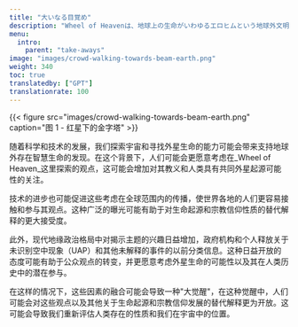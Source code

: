 ```yaml
---
title: "大いなる目覚め"
description: "Wheel of Heavenは、地球上の生命がいわゆるエロヒムという地球外文明によって知的に設計されたという仮説を探求する知識ベースです。"
menu:
  intro:
    parent: "take-aways"
image: "images/crowd-walking-towards-beam-earth.png"
weight: 340
toc: true
translatedby: ["GPT"]
translationrate: 100
---
```


{{< figure src="images/crowd-walking-towards-beam-earth.png" caption="图 1 - 红星下的金字塔" >}}

随着科学和技术的发展，我们探索宇宙和寻找外星生命的能力可能会带来支持地球外存在智慧生命的发现。在这个背景下，人们可能会更愿意考虑在_Wheel of Heaven_这里探索的观点，这可能会增加对其教义和人类具有共同外星起源可能性的关注。

技术的进步也可能促进这些考虑在全球范围内的传播，使世界各地的人们更容易接触和参与其观点。这种广泛的曝光可能有助于对生命起源和宗教信仰性质的替代解释的更大接受度。

此外，现代地缘政治格局中对揭示主题的兴趣日益增加，政府机构和个人释放关于未识别空中现象（UAP）和其他未解释的事件的以前分类信息。这种日益开放的态度可能有助于公众观点的转变，并更愿意考虑外星生命的可能性以及其在人类历史中的潜在参与。

在这样的情况下，这些因素的融合可能会导致一种"大觉醒"，在这种觉醒中，人们可能会对这些观点以及其他关于生命起源和宗教信仰发展的替代解释更为开放。这可能会导致我们重新评估人类存在的性质和我们在宇宙中的位置。
